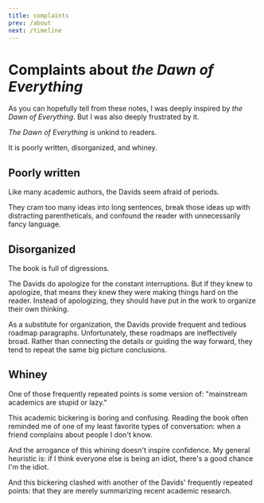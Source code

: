 ```yaml
---
title: complaints
prev: /about
next: /timeline
---
```


# Complaints about *the Dawn of Everything*

As you can hopefully tell from these notes, I was deeply inspired by *the Dawn of Everything*.
But I was also deeply frustrated by it.

*The Dawn of Everything* is unkind to readers.

It is poorly written, disorganized, and whiney.

## Poorly written

Like many academic authors, the Davids seem afraid of periods.

They cram too many ideas into long sentences, break those ideas up with distracting parentheticals, and confound the reader with unnecessarily fancy language.

## Disorganized

The book is full of digressions.

The Davids do apologize for the constant interruptions.
But if they knew to apologize, that means they knew they were making things hard on the reader.
Instead of apologizing, they should have put in the work to organize their own thinking.

As a substitute for organization, the Davids provide frequent and tedious roadmap paragraphs.
Unfortunately, these roadmaps are ineffectively broad.
Rather than connecting the details or guiding the way forward, they tend to repeat the same big picture conclusions.

## Whiney

One of those frequently repeated points is some version of: "mainstream academics are stupid or lazy."

This academic bickering is boring and confusing.
Reading the book often reminded me of one of my least favorite types of conversation: when a friend complains about people I don't know.

And the arrogance of this whining doesn't inspire confidence.
My general heuristic is: if I think everyone else is being an idiot, there's a good chance I'm the idiot.

And this bickering clashed with another of the Davids' frequently repeated points: that they are merely summarizing recent academic research.
